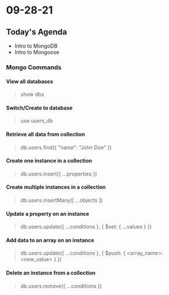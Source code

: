 # 09-28-21

## Today's Agenda
- Intro to MongoDB
- Intro to Mongoose

### Mongo Commands

#### View all databases
> show dbs

#### Switch/Create to database
> use users_db

#### Retrieve all data from collection
> db.users.find({ "name": "John Doe" })

#### Create one instance in a collection
> db.users.insert({ ...properties })

#### Create multiple instances in a collection
> db.users.insertMany([ ...objects ])

#### Update a property on an instance
> db.users.update({ ...conditions }, { $set: { ...values } })

#### Add data to an array on an instance
> db.users.update({ ...conditions }, { $push: { <array_name>: <new_value> } })

#### Delete an instance from a collection
> db.users.remove({ ...conditions })